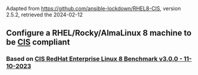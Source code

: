 Adapted from https://github.com/ansible-lockdown/RHEL8-CIS, version 2.5.2, retrieved the 2024-02-12

## Configure a RHEL/Rocky/AlmaLinux 8 machine to be [CIS](https://www.cisecurity.org/cis-benchmarks/) compliant

### Based on [ CIS RedHat Enterprise Linux 8 Benchmark v3.0.0 - 11-10-2023 ](https://www.cisecurity.org/cis-benchmarks/)
